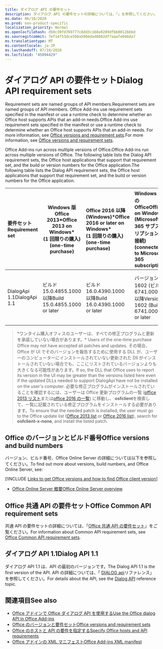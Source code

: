 ```yaml
---
title: ダイアログ API の要件セット
description: ダイアログ API の要件セットの詳細については、「」を参照してください。
ms.date: 06/10/2020
ms.prod: non-product-specific
localization_priority: Normal
ms.openlocfilehash: d50c30fd769777c8dd3c168a9289dfb60012bbbd
ms.sourcegitcommit: 7ef14753dce598a5804dad8802df7aaafe046da7
ms.translationtype: MT
ms.contentlocale: ja-JP
ms.lasthandoff: 07/10/2020
ms.locfileid: "45094429"
---
```

# <a name="dialog-api-requirement-sets"></a><span data-ttu-id="22cf5-103">ダイアログ API の要件セット</span><span class="sxs-lookup"><span data-stu-id="22cf5-103">Dialog API requirement sets</span></span>

<span data-ttu-id="22cf5-104">Requirement sets are named groups of API members.</span><span class="sxs-lookup"><span data-stu-id="22cf5-104">Requirement sets are named groups of API members.</span></span> <span data-ttu-id="22cf5-105">Office Add-ins use requirement sets specified in the manifest or use a runtime check to determine whether an Office host supports APIs that an add-in needs.</span><span class="sxs-lookup"><span data-stu-id="22cf5-105">Office Add-ins use requirement sets specified in the manifest or use a runtime check to determine whether an Office host supports APIs that an add-in needs.</span></span> <span data-ttu-id="22cf5-106">For more information, see [Office versions and requirement sets](../../develop/office-versions-and-requirement-sets.md).</span><span class="sxs-lookup"><span data-stu-id="22cf5-106">For more information, see [Office versions and requirement sets](../../develop/office-versions-and-requirement-sets.md).</span></span>

<span data-ttu-id="22cf5-107">Office Add-ins run across multiple versions of Office.</span><span class="sxs-lookup"><span data-stu-id="22cf5-107">Office Add-ins run across multiple versions of Office.</span></span> <span data-ttu-id="22cf5-108">The following table lists the Dialog API requirement sets, the Office host applications that support that requirement set, and the build or version numbers for the Office application.</span><span class="sxs-lookup"><span data-stu-id="22cf5-108">The following table lists the Dialog API requirement sets, the Office host applications that support that requirement set, and the build or version numbers for the Office application.</span></span>

|  <span data-ttu-id="22cf5-109">要件セット</span><span class="sxs-lookup"><span data-stu-id="22cf5-109">Requirement set</span></span>  | <span data-ttu-id="22cf5-110">Windows 版 Office 2013\*</span><span class="sxs-lookup"><span data-stu-id="22cf5-110">Office 2013 on Windows\*</span></span><br><span data-ttu-id="22cf5-111">(1 回限りの購入)</span><span class="sxs-lookup"><span data-stu-id="22cf5-111">(one-time purchase)</span></span> | <span data-ttu-id="22cf5-112">Office 2016 以降 (Windows)\*</span><span class="sxs-lookup"><span data-stu-id="22cf5-112">Office 2016 or later on Windows\*</span></span><br><span data-ttu-id="22cf5-113">(1 回限りの購入)</span><span class="sxs-lookup"><span data-stu-id="22cf5-113">(one-time purchase)</span></span>   | <span data-ttu-id="22cf5-114">Windows での Office</span><span class="sxs-lookup"><span data-stu-id="22cf5-114">Office on Windows</span></span><br><span data-ttu-id="22cf5-115">(Microsoft 365 サブスクリプションに接続)</span><span class="sxs-lookup"><span data-stu-id="22cf5-115">(connected to Microsoft 365 subscription)</span></span> |  <span data-ttu-id="22cf5-116">iPad 上の Office</span><span class="sxs-lookup"><span data-stu-id="22cf5-116">Office on iPad</span></span><br><span data-ttu-id="22cf5-117">(Microsoft 365 サブスクリプションに接続)</span><span class="sxs-lookup"><span data-stu-id="22cf5-117">(connected to Microsoft 365 subscription)</span></span>  |  <span data-ttu-id="22cf5-118">Mac 上の Office</span><span class="sxs-lookup"><span data-stu-id="22cf5-118">Office on Mac</span></span><br><span data-ttu-id="22cf5-119">(Microsoft 365 サブスクリプションに接続)</span><span class="sxs-lookup"><span data-stu-id="22cf5-119">(connected to Microsoft 365 subscription)</span></span>  | <span data-ttu-id="22cf5-120">Office on the web</span><span class="sxs-lookup"><span data-stu-id="22cf5-120">Office on the web</span></span>  |  <span data-ttu-id="22cf5-121">Office Online Server</span><span class="sxs-lookup"><span data-stu-id="22cf5-121">Office Online Server</span></span>  |
|:-----|-----|:-----|:-----|:-----|:-----|:-----|:-----|
| <span data-ttu-id="22cf5-122">DialogApi 1.1</span><span class="sxs-lookup"><span data-stu-id="22cf5-122">DialogApi 1.1</span></span>  | <span data-ttu-id="22cf5-123">ビルド 15.0.4855.1000 以降</span><span class="sxs-lookup"><span data-stu-id="22cf5-123">Build 15.0.4855.1000 or later</span></span> | <span data-ttu-id="22cf5-124">ビルド 16.0.4390.1000 以降</span><span class="sxs-lookup"><span data-stu-id="22cf5-124">Build 16.0.4390.1000 or later</span></span> | <span data-ttu-id="22cf5-125">バージョン 1602 (ビルド 6741.0000) 以降</span><span class="sxs-lookup"><span data-stu-id="22cf5-125">Version 1602 (Build 6741.0000) or later</span></span> | <span data-ttu-id="22cf5-126">1.22 以降</span><span class="sxs-lookup"><span data-stu-id="22cf5-126">1.22 or later</span></span> | <span data-ttu-id="22cf5-127">15.20 以降</span><span class="sxs-lookup"><span data-stu-id="22cf5-127">15.20 or later</span></span>| <span data-ttu-id="22cf5-128">2017 年 1 月</span><span class="sxs-lookup"><span data-stu-id="22cf5-128">January 2017</span></span> | <span data-ttu-id="22cf5-129">バージョン 1608 (ビルド 7601.6800) 以降</span><span class="sxs-lookup"><span data-stu-id="22cf5-129">Version 1608 (Build 7601.6800) or later</span></span>|

><span data-ttu-id="22cf5-130">\*ワンタイム購入オフィスのユーザーは、すべての修正プログラムと更新を承諾していない場合があります。</span><span class="sxs-lookup"><span data-stu-id="22cf5-130">\* Users of the one-time purchase Office may not have accepted all patches and updates.</span></span> <span data-ttu-id="22cf5-131">その場合、Office が UI でそのバージョンを報告するために使用する DLL が、ユーザーのコンピューターにインストールされていない更新された Dll がインストールされていない場合でも、ここにリストされているバージョンよりも大きくなる可能性があります。</span><span class="sxs-lookup"><span data-stu-id="22cf5-131">If so, the DLL that Office uses to report its version in the UI may be greater than the versions listed here even if the updated DLLs needed to support DialogApi have not be installed on the user's computer.</span></span> <span data-ttu-id="22cf5-132">必要な修正プログラムがインストールされていることを確認するには、ユーザーは Office 更新プログラムの一覧 ([office 2013 リスト](/officeupdates/msp-files-office-2013)または[office 2016 の一覧](/officeupdates/msp-files-office-2016)) に移動し、 **osfclient**を検索して、一覧に記載されている修正プログラムをインストールする必要があります。</span><span class="sxs-lookup"><span data-stu-id="22cf5-132">To ensure that the needed patch is installed, the user must go to the Office update list ([Office 2013 list](/officeupdates/msp-files-office-2013) or [Office 2016 list](/officeupdates/msp-files-office-2016)), search for **osfclient-x-none**, and install the listed patch.</span></span>

## <a name="office-versions-and-build-numbers"></a><span data-ttu-id="22cf5-133">Office のバージョンとビルド番号</span><span class="sxs-lookup"><span data-stu-id="22cf5-133">Office versions and build numbers</span></span>

<span data-ttu-id="22cf5-134">バージョン、ビルド番号、Office Online Server の詳細については以下を参照してください。</span><span class="sxs-lookup"><span data-stu-id="22cf5-134">To find out more about versions, build numbers, and Office Online Server, see:</span></span>

[!INCLUDE [Links to get Office versions and how to find Office client version](../../includes/links-get-office-versions-builds.md)]
- [<span data-ttu-id="22cf5-135">Office Online Server 概要</span><span class="sxs-lookup"><span data-stu-id="22cf5-135">Office Online Server overview</span></span>](/officeonlineserver/office-online-server-overview)

## <a name="office-common-api-requirement-sets"></a><span data-ttu-id="22cf5-136">Office 共通 API の要件セット</span><span class="sxs-lookup"><span data-stu-id="22cf5-136">Office Common API requirement sets</span></span>

<span data-ttu-id="22cf5-137">共通 API の要件セットの詳細については、「[Office 共通 API の要件セット](office-add-in-requirement-sets.md)」をご覧ください。</span><span class="sxs-lookup"><span data-stu-id="22cf5-137">For information about Common API requirement sets, see [Office Common API requirement sets](office-add-in-requirement-sets.md).</span></span>

## <a name="dialog-api-11"></a><span data-ttu-id="22cf5-138">ダイアログ API 1.1</span><span class="sxs-lookup"><span data-stu-id="22cf5-138">Dialog API 1.1</span></span>

<span data-ttu-id="22cf5-139">ダイアログ API 1.1 は、API の最初のバージョンです。</span><span class="sxs-lookup"><span data-stu-id="22cf5-139">The Dialog API 1.1 is the first version of the API.</span></span> <span data-ttu-id="22cf5-140">API の詳細については、「 [DIALOG api](/javascript/api/office/office.ui)リファレンス」を参照してください。</span><span class="sxs-lookup"><span data-stu-id="22cf5-140">For details about the API, see the [Dialog API](/javascript/api/office/office.ui) reference topic.</span></span>

## <a name="see-also"></a><span data-ttu-id="22cf5-141">関連項目</span><span class="sxs-lookup"><span data-stu-id="22cf5-141">See also</span></span>

- [<span data-ttu-id="22cf5-142">Office アドインで Office ダイアログ API を使用する</span><span class="sxs-lookup"><span data-stu-id="22cf5-142">Use the Office dialog API in Office Add-ins</span></span>](../../develop/dialog-api-in-office-add-ins.md)
- [<span data-ttu-id="22cf5-143">Office のバージョンと要件セット</span><span class="sxs-lookup"><span data-stu-id="22cf5-143">Office versions and requirement sets</span></span>](../../develop/office-versions-and-requirement-sets.md)
- [<span data-ttu-id="22cf5-144">Office のホストと API の要件を指定する</span><span class="sxs-lookup"><span data-stu-id="22cf5-144">Specify Office hosts and API requirements</span></span>](../../develop/specify-office-hosts-and-api-requirements.md)
- [<span data-ttu-id="22cf5-145">Office アドインの XML マニフェスト</span><span class="sxs-lookup"><span data-stu-id="22cf5-145">Office Add-ins XML manifest</span></span>](../../develop/add-in-manifests.md)
